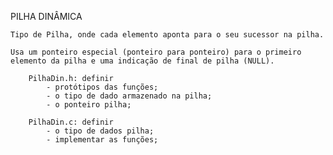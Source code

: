 PILHA DINÂMICA

    Tipo de Pilha, onde cada elemento aponta para o seu sucessor na pilha.

    Usa um ponteiro especial (ponteiro para ponteiro) para o primeiro elemento da pilha e uma indicação de final de pilha (NULL).

        PilhaDin.h: definir
            - protótipos das funções;
            - o tipo de dado armazenado na pilha;
            - o ponteiro pilha;
        
        PilhaDin.c: definir
            - o tipo de dados pilha;
            - implementar as funções;

        
        

